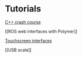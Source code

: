 # Tutorials

[C++ crash course](https://github.com/cse481sp17/cse481c/wiki/Cpp-crash-course)

[[ROS web interfaces with Polymer]]

[Touchscreen interfaces](https://github.com/cse481sp17/cse481c/wiki/Tutorial:-touchscreen-interfaces)

[[USB scale]]